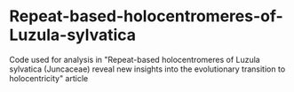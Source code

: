 # Repeat-based-holocentromeres-of-Luzula-sylvatica
Code used for analysis in "Repeat-based holocentromeres of Luzula sylvatica (Juncaceae) reveal new insights into the evolutionary transition to holocentricity" article
